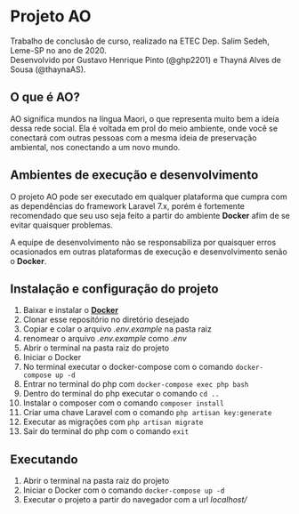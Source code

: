 # Projeto AO
Trabalho de conclusão de curso, realizado na ETEC Dep. Salim Sedeh, Leme-SP no ano de 2020.  
Desenvolvido por Gustavo Henrique Pinto (@ghp2201) e Thayná Alves de Sousa (@thaynaAS).  

## O que é AO?
AO significa mundos na língua Maori, o que representa muito bem a ideia dessa rede social. Ela é voltada em prol do meio ambiente, onde você se conectará com outras pessoas com a mesma ideia de preservação ambiental, nos conectando a um novo mundo.  

## Ambientes de execução e desenvolvimento
O projeto AO pode ser executado em qualquer plataforma que cumpra com as dependências do framework Laravel 7.x, porém é fortemente recomendado que seu uso seja feito a partir do ambiente **Docker** afim de se evitar quaisquer problemas.  

A equipe de desenvolvimento não se responsabiliza por quaisquer erros ocasionados em outras plataformas de execução e desenvolvimento senão o **Docker**.  

## Instalação e configuração do projeto
1. Baixar e instalar o **[Docker][1]**  
2. Clonar esse repositório no diretório desejado  
3. Copiar e colar o arquivo _.env.example_ na pasta raiz  
4. renomear o arquivo _.env.example_ como _.env_  
5. Abrir o terminal na pasta raiz do projeto  
6. Iniciar o Docker  
7. No terminal executar o docker-compose com o comando `docker-compose up -d`  
8. Entrar no terminal do php com `docker-compose exec php bash`  
9. Dentro do terminal do php executar o comando `cd ..`
10. Instalar o composer com o comando `composer install`  
11. Criar uma chave Laravel com o comando `php artisan key:generate`  
12. Executar as migrações com `php artisan migrate`  
13. Sair do terminal do php com o comando `exit`  

## Executando
1. Abrir o terminal na pasta raiz do projeto  
2. Iniciar o Docker com o comando `docker-compose up -d`  
3. Executar o projeto a partir do navegador com a url _localhost/_  


[1]: https://www.docker.com/get-started
